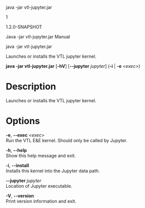 java -jar vtl-jupyter.jar

1

1.2.0-SNAPSHOT

Java -jar vtl-jupyter.jar Manual

java -jar vtl-jupyter.jar

Launches or installs the VTL jupyter kernel.

**java -jar vtl-jupyter.jar** \[**-hV**\] \[**--jupyter** *jupyter*\]
(**-i** | **-e** *&lt;exec&gt;*)

# Description

Launches or installs the VTL jupyter kernel.

# Options

**-e**, **--exec** *&lt;exec&gt;*  
Run the VTL E&E kernel. Should only be called by Jupyter.

**-h**, **--help**  
Show this help message and exit.

**-i**, **--install**  
Installs this kernel into the Jupyter data path.

**--jupyter** *jupyter*  
Location of Jupyter executable.

**-V**, **--version**  
Print version information and exit.
